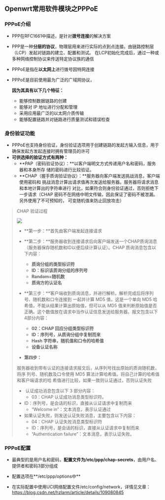 ## Openwrt常用软件模块之PPPoE

### PPPoE介绍

- PPP在RFC1661中描述，是针对**拨号连接**的解决方案

- PPP是一种**分层的协议**，物理层用来进行实际的点到点连接。由链路控制层（LCP）发起对链路的建立、配置和测试。 在LCP初始化完成后，通过一种或多种网络控制协议来传送特定协议族的通信

- PPPoE是指在**以太网上**进行拨号因特网连接

- PPPoE是目前使用最为广泛的广域网协议，

  **因为其具有以下几个特征：**

  - 能够控制数据链路的创建
  - 能够对 IP 地址进行分配和管理
  - 采用应用最广泛的以太网介质传输
  - 能够配置链路并对链路进行质量测试和错误检查

### 身份验证功能

- PPPoE也支持身份验证，身份验证选项用于创建链路的发起方输入信息，用于确保发起方发起连接时拥有管理员的许可
- **可供选择的验证方式有两种：**
  - **PAP（密码验证协议）：**以客户端明文方式传递用户名和密码，服务器和本身所存 储的密码进行比较验证。
  - **CHAP（握手质询验证协议）：**服务器向客户端发送挑战消息，客户端使用密码和 挑战消息计算出请求值再次发送给服务器。服务器将请求消息和本地计算出的字符串进行 对比，如果符合则身份验证通过，否则拒绝下一步请求（CHAP 密码不在网络中明文传输，因此保证了密码不被泄漏。另外使用了不可预知的， 可变随机值来防止回放攻击）

>  CHAP 验证过程
>
> ![](E:\gateway_git\openwrt-database\note\hzp\pic\CHAP认证(PPPoE).png)
>
> - **第一步：**首先由客户端发起连接请求
> - **第二步：**服务器收到连接请求后向客户端发送一个CHAP质询消息（服务器保存随机数和ID以便后续计算认证）。CHAP 质询消息包含以下内容：
>    -    **质询分组的类型标识符**
>    -    **ID：标识该质询分组的序列号**
>    -    **Random=随机数**
>    -    **质询方的认证名**
>  - **第三步：**客户端收到质询消息，并进行解析。解析完成后将序列号、随机数和口令连接到 一起并计算 MD5 值，这是一个单向 MD5 哈希值，不能从结果计算出原始值，但可以从 MD5 值来判断原始值是否正确。这个数值放在请求中当作认证信息发送给服务器。报文包含以下4部分内容：
>     -    **02：CHAP 回应分组类型标识符**
>     -   **ID：序列号，从质询分组中复制而来**
>     -   **Hash 字符串，随机值和口令的哈希值**
>     - **设备认证名称**
>  
>  - **第四步：**
> 
>  服务器收到带有认证的连接请求报文后，从序列号找出原始的质询随机数，将序 列号、随机数及口令使用 MD5 算法计算哈希值。将自己计算的哈希值和客户端请求的哈 希值进行比较，如果一致则认证通过，否则认证失败
>  
>  - ​	认证成功消息包含以下 3 部分内容：
>    - 03：CHAP 认证成功消息类型标识符。
> - ID：序列号，是会话的标识，直接从认证请求中复制而来
>      - “Welcome in”：文本消息，表示认证通过
>  - 如果认证失败，则发送认证失败消息，主要包含以下内容：
>     - 04：CHAP 认证失败消息类型标识符
>     - ID：序列号，是会话的标识，直接从认证请求中复制而来
>     - “Authentication failure”：文本消息，表示认证失败。

### PPPoE配置

- 最典型的是用户名和密码，**配置文件为/etc/ppp/chap-secrets**，由用户名、提供者和密码3部分组成

- 配置选项在**/etc/ppp/options中**

- 在实际配置中使用UCI网络配置文件/etc/config/network，详情见文章： https://blog.csdn.net/hzlarm/article/details/109080845 

